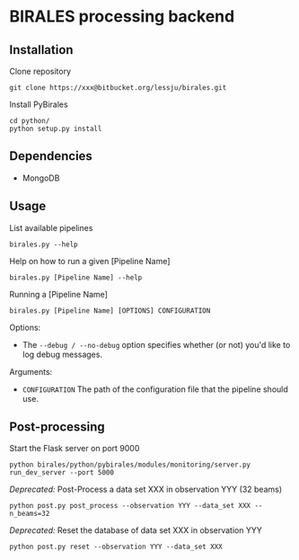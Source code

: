 # BIRALES processing backend

## Installation

Clone repository
```
git clone https://xxx@bitbucket.org/lessju/birales.git
```

Install PyBirales
```
cd python/
python setup.py install 
```


## Dependencies
* MongoDB


## Usage
List available pipelines
```
birales.py --help
```

Help on how to run a given [Pipeline Name] 
```
birales.py [Pipeline Name] --help
```

Running a [Pipeline Name] 
```
birales.py [Pipeline Name] [OPTIONS] CONFIGURATION
```

Options:
 * The `--debug / --no-debug` option specifies whether (or not) you'd like to log debug messages.

Arguments:
 * `CONFIGURATION` The path of the configuration file that the pipeline should use.     


## Post-processing
Start the Flask server on port 9000
```
python birales/python/pybirales/modules/monitoring/server.py run_dev_server --port 5000
```

*Deprecated:* Post-Process a data set XXX in observation YYY (32 beams)
```
python post.py post_process --observation YYY --data_set XXX --n_beams=32
```

*Deprecated:* Reset the database of data set XXX in observation YYY
```
python post.py reset --observation YYY --data_set XXX
```